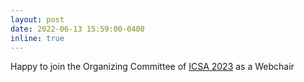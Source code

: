 ```yaml
---
layout: post
date: 2022-06-13 15:59:00-0400
inline: true
---
```


Happy to join the Organizing Committee of [ICSA 2023](https://icsa-conferences.org/2023/organization/) as a Webchair
